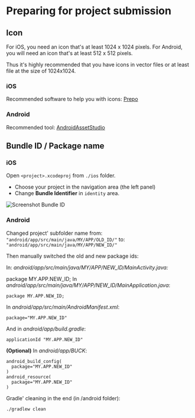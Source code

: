 # Preparing for project submission


## Icon

For iOS, you need an icon that's at least 1024 x 1024 pixels. 
For Android, you will need an icon that's at least 512 x 512 pixels.

Thus it's highly recommended that you have icons in vector files or at least file at the size of 1024x1024.

### iOS

Recommended software to help you with icons: [Prepo](https://itunes.apple.com/ca/app/prepo/id476533227?mt=12)


### Android
Recommended tool: [AndroidAssetStudio](https://romannurik.github.io/AndroidAssetStudio/icons-launcher.html#foreground.type=image&foreground.space.trim=1&foreground.space.pad=0.05&foreColor=rgba(96%2C%20125%2C%20139%2C%200)&backColor=rgb(96%2C%20125%2C%20139)&crop=0&backgroundShape=square&effects=none&name=ic_launcher)



## Bundle ID / Package name

### iOS

Open `<project>.xcodeproj` from `./ios` folder.

* Choose your project in the navigation area (the left panel)
* Change **Bundle Identifier** in `identity` area.

<img src='https://github.com/webdxd/react-native-submit-prep/blob/master/img/bundle_id.png?raw=true' alt='Screenshot Bundle ID' />

### Android

Changed project' subfolder name from: `"android/app/src/main/java/MY/APP/OLD_ID/"` to: `"android/app/src/main/java/MY/APP/NEW_ID/"`

Then manually switched the old and new package ids:

In: *android/app/src/main/java/MY/APP/NEW_ID/MainActivity.java:*

package MY.APP.NEW_ID;
In *android/app/src/main/java/MY/APP/NEW_ID/MainApplication.java*:

`package MY.APP.NEW_ID;`

In *android/app/src/main/AndroidManifest.xml*:

`package="MY.APP.NEW_ID"`

And in *android/app/build.gradle*:

`applicationId "MY.APP.NEW_ID"`

**(Optional)** In *android/app/BUCK*:

```
android_build_config(
  package="MY.APP.NEW_ID"
)
android_resource(
  package="MY.APP.NEW_ID"
)
```

Gradle' cleaning in the end (in /android folder):

`./gradlew clean`
